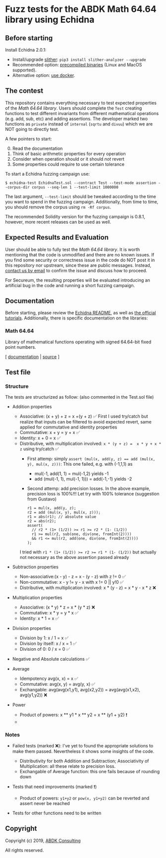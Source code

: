 # Fuzz tests for the ABDK Math 64.64 library using Echidna

## Before starting

Install Echidna 2.0.1:

* Install/upgrade [slither](https://github.com/crytic/slither): `pip3 install slither-analyzer --upgrade`
* Recommended option: [precompiled binaries](https://github.com/crytic/echidna/releases/tag/v2.0.1) (Linux and MacOS supported). 
* Alternative option: [use docker](https://hub.docker.com/layers/echidna/trailofbits/echidna/v2.0.1/images/sha256-526df14f9a90ba5615816499844263e851d7f34ed241acbdd619eb7aa0bb8556?context=explore).

## The contest

This repository contains everything necessary to test expected properties of the *Math 64.64 library*. Users should complete the `Test` creating functions to test different invariants from different mathematical operations (e.g. add, sub, etc) and adding assertions. The developer marked two functions as `private` instead of `internal` (`sqrtu` and `divuu`) which we are NOT going to directly test. 

A few pointers to start:

0. Read the documentation
1. Think of basic arithmetic properties for every operation
2. Consider when operation should or it should *not* revert
3. Some properties could require to use certain tolerance

To start a Echidna fuzzing campaign use:

```
$ echidna-test EchidnaTest.sol --contract Test --test-mode assertion --corpus-dir corpus --seq-len 1 --test-limit 1000000 
```

The last argument, `--test-limit` should be tweaked according to the time you want to spend in the fuzzing campaign. 
Additionally, from time to time, you should remove the corpus using `rm -Rf corpus`.

The recommended Solidity version for the fuzzing campaign is 0.8.1, however, more recent releases can be used as well.

## Expected Results and Evaluation

User should be able to fully test the *Math 64.64 library*. It is worth mentioning that the code is unmodified and there are no known issues. 
If you find some security or correctness issue in the code do NOT post it in this repository nor upstream, since these are public messages.
Instead, [contact us by email](mailto:gustavo.grieco@trailofbits.com) to confirm the issue and discuss how to proceed.

For Secureum, the resulting properties will be evaluated introducing an artificial bug in the code and running a short fuzzing campaign. 

## Documentation

Before starting, please review the [Echidna README](https://github.com/crytic/echidna#echidna-a-fast-smart-contract-fuzzer-), as well as [the official tutorials](https://github.com/crytic/building-secure-contracts/tree/master/program-analysis/echidna). Additionally, there is specific documentation on the libraries:

### Math 64.64

Library of mathematical functions operating with signed 64.64-bit fixed point
numbers.

\[ [documentation](ABDKMath64x64.md) | [source](ABDKMath64x64.sol) \]

## Test file
### Structure
The tests are structurized as follow: (also commented in the Test.sol file)
- Addition properties
  - Associative: (x + y) + z = x +(y + z) ✅
  First I used try/catch but realize that inputs can be filtered to avoid expected revert, same applied for commutative and identity properties
  - Commutative: x + y = y + x ✅
  - Identity: x + 0 = x ✅
  - Distributive, with multiplication involved: `x * (y + z) =  x * y + x * z` using try/catch ✅
    - First attemp: simply `assert (mul(x, add(y, z) == add (mul(x, y), mul(x, z)))`: This one failed, e.g. with (-1,1,1) as 
      - mul(-1, add(1, 1) = mul(-1,2) yields -1
      - add (mul(-1, 1), mul(-1, 1))) = add(-1,-1) yields -2
    
    - Second attemp: add precision losses. In the above example, precision loss is 100%!!! Let try with 100% tolerance (suggestion from Gustavo)
      ```solidity
      r1 = mul(x, add(y, z);
      r2 = add (mul(x, y), mul(x, z)));
      r1 = abs(r1); // absolute value
      r2 = abs(r2);
      assert(
        // r2 * (1+ (1/2)) >= r1 >= r2 * (1- (1/2))
        r1 >= mul(r2, sub(one, div(one, fromInt(2)))) 
        && r1 <= mul(r2, add(one, div(one, fromInt(2))))
      );
      ```
    I tried with `r1 * (1+ (1/2)) >= r2 >= r1 * (1- (1/2))` but actually not necessary as the above assertion passed already


- Subtraction properties
  - Non-associative:(x - y) - z = x - (y - z) with z != 0 ✅
  - Non-commutative: x - y != y - x with x != 0 || y!0 ✅
  - Distributive, with multiplication involved: x * (y - z) =  x * y - x * z ❌

- Multiplication properties
  - Associative: (x * y) * z = x * (y * z) ❌
  - Commutative: x * y = y * x ✅
  - Identity: x * 1 = x ✅

- Division properties
  - Division by 1: x / 1 = x ✅
  - Division by itself: x / x = 1 ✅
  - Division of 0: 0 / x = 0 ✅

- Negative and Absolute calculations ✅

- Average
  - Idempotency avg(x, x) = x ✅
  - Commutative: avg(x, y) = avg(y, x) ✅
  - Exchangable: avg(avg(x1,y1), avg(x2,y2)) = avg(avg(x1,x2), avg(y1,y2)) ❌

- Power
  - Product of powers: x ** y1 * x ** y2 = x ** (y1 + y2) ❗️
  - 


### Notes
- Failed tests (marked ❌): I've yet to found the appropriate solutions to make them passed. Nevertheless it shows some insights of the code.
  - Distributivity for both Addition and Subtraction; Associativity of Multiplication: all these relate to precision loss. 
  - Exchangable of Average function: this one fails because of rounding down

- Tests that need improvements (marked ❗️)
  - Product of powers: `y1+y2` or `pow(x, y1+y2)` can be reverted and assert never be reached

- Tests for other functions need to be written

## Copyright

Copyright (c) 2019, [ABDK Consulting](https://abdk.consulting/)

All rights reserved.
